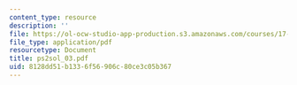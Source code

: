 ```yaml
---
content_type: resource
description: ''
file: https://ol-ocw-studio-app-production.s3.amazonaws.com/courses/17-872-quantitative-research-in-political-science-and-public-policy-spring-2004/8128dd51b1336f56906c80ce3c05b367_ps2sol_03.pdf
file_type: application/pdf
resourcetype: Document
title: ps2sol_03.pdf
uid: 8128dd51-b133-6f56-906c-80ce3c05b367
---
```

